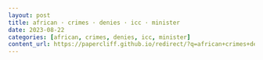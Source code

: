 ```yaml
---
layout: post
title: african · crimes · denies · icc · minister
date: 2023-08-22
categories: [african, crimes, denies, icc, minister]
content_url: https://papercliff.github.io/redirect/?q=african+crimes+denies+icc+minister&tbs=cdr:1,cd_min:8/21/2023,cd_max:8/23/2023
---
```


